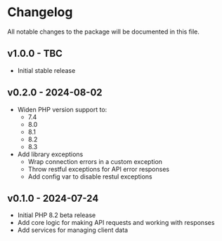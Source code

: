 # Changelog

All notable changes to the package will be documented in this file.

## v1.0.0 - TBC

- Initial stable release

## v0.2.0 - 2024-08-02

- Widen PHP version support to:
  - 7.4
  - 8.0
  - 8.1
  - 8.2
  - 8.3
- Add library exceptions
  - Wrap connection errors in a custom exception
  - Throw restful exceptions for API error responses
  - Add config var to disable restul exceptions

## v0.1.0 - 2024-07-24

- Initial PHP 8.2 beta release
- Add core logic for making API requests and working with responses
- Add services for managing client data
